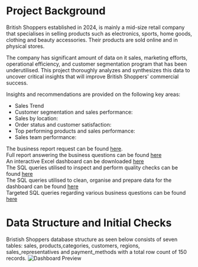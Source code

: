 # Project Background
British Shoppers established in 2024, is mainly a mid-size retail company that specialises in selling products such as electronics, sports, home goods, clothing and beauty accessories. Their products are sold online and in physical stores. 

The company has significant amount of data on it sales, marketing efforts, operational efficiency, and customer segmentation program that has been underutilised. This project thoroughly analyzes and synthesizes
this data to uncover critical insights that will improve British Shoppers' commercial success. 

Insights and recommendations are provided on the following key areas:
- Sales Trend
- Customer segmentation and sales performance:
- Sales by location:
- Order status and customer satisfaction:
- Top performing products and sales performance:
- Sales team performance:

The business report request can be found [here](Business_Report_Request.pdf).  
Full report answering the business questions can be found [here](Business_Report_Request)  
An interactive Excel dashboard can be downloaded [here](Dashboard.xlsx)  
The SQL queries utilised to inspect and perform quality checks can be found [here](SQL_Data_Inspection_and_Validation_Checks)  
The SQL queries utilised to clean, organise and prepare data for the dashboard can be found [here](SQL_Data_Cleaning)  
Targeted SQL queries regarding various business questions can be found [here](SQL_Business_Analysis_Queries)  


# Data Structure and Initial Checks
Bristish Shoppers database structure as seen below consists of seven tables: sales, products,categories, customers, regions, sales_representatives and payment_methods with a total row count of 150 records.
![Dashboard Preview](dashboard_screenshot.png)
